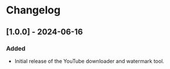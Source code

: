 # Changelog

## [1.0.0] - 2024-06-16
### Added
- Initial release of the YouTube downloader and watermark tool.
